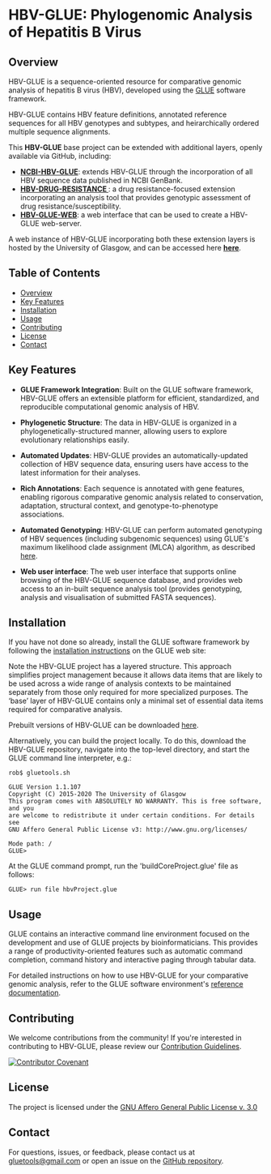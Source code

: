 # HBV-GLUE: Phylogenomic Analysis of Hepatitis B Virus

## Overview

HBV-GLUE is a sequence-oriented resource for comparative genomic analysis of hepatitis B virus (HBV), developed using the [GLUE](https://github.com/giffordlabcvr/gluetools) software framework. 

HBV-GLUE contains HBV feature definitions, annotated reference sequences for all HBV genotypes and subtypes, and heirarchically ordered multiple sequence alignments.

This **HBV-GLUE** base project can be extended with additional layers, openly available via GitHub, including:

  - **[NCBI-HBV-GLUE](https://github.com/giffordlabcvr/NCBI-HBV-GLUE)**: extends HBV-GLUE through the incorporation of all HBV sequence data published in NCBI GenBank.
  - **[HBV-DRUG-RESISTANCE ](https://github.com/giffordlabcvr/HBV_DRUG_RESISTANCE)**: a drug resistance-focused extension incorporating an analysis tool that provides genotypic assessment of drug resistance/susceptibility.
  - **[HBV-GLUE-WEB](https://github.com/giffordlabcvr/HBV-GLUE-WEB)**: a web interface that can be used to create a HBV-GLUE web-server.

A web instance of HBV-GLUE incorporating both these extension layers is hosted by the University of Glasgow, and can be accessed here **[here](http://hbv-glue.cvr.gla.ac.uk/)**.

## Table of Contents

- [Overview](#overview)
- [Key Features](#key-features)
- [Installation](#installation)
- [Usage](#usage)
- [Contributing](#contributing)
- [License](#license)
- [Contact](#contact)

## Key Features

- **GLUE Framework Integration**: Built on the GLUE software framework, HBV-GLUE offers an extensible platform for efficient, standardized, and reproducible computational genomic analysis of HBV.

- **Phylogenetic Structure**: The data in HBV-GLUE is organized in a phylogenetically-structured manner, allowing users to explore evolutionary relationships easily.

- **Automated Updates**: HBV-GLUE provides an automatically-updated collection of HBV sequence data, ensuring users have access to the latest information for their analyses.

- **Rich Annotations**: Each sequence is annotated with gene features, enabling rigorous comparative genomic analysis related to conservation, adaptation, structural context, and genotype-to-phenotype associations.

- **Automated Genotyping**: HBV-GLUE can perform automated genotyping of HBV sequences (including subgenomic sequences) using GLUE's maximum likelihood clade assignment (MLCA) algorithm, as described [here](https://doi.org/10.1186/s12859-018-2459-9).

- **Web user interface**: The web user interface that supports online browsing of the HBV-GLUE sequence database, and provides web access to an in-built sequence analysis tool (provides genotyping, analysis and visualisation of submitted FASTA sequences).


## Installation

If you have not done so already, install the GLUE software framework by following the [installation instructions](http://glue-tools.cvr.gla.ac.uk/#/installation) on the GLUE web site: 

Note the HBV-GLUE project has a layered structure. This approach simplifies project management because it allows data items that are likely to be used across a wide range of analysis contexts to be maintained separately from those only required for more specialized purposes. The ‘base’ layer of HBV-GLUE contains only a minimal set of essential data items required for comparative analysis.

Prebuilt versions of HBV-GLUE can be downloaded [here](http://hbv-glue.cvr.gla.ac.uk/#/aboutGlueProject).

Alternatively, you can build the project locally. To do this, download the HBV-GLUE repository, navigate into the top-level directory, and start the GLUE command line interpreter, e.g.:

```
rob$ gluetools.sh

GLUE Version 1.1.107
Copyright (C) 2015-2020 The University of Glasgow
This program comes with ABSOLUTELY NO WARRANTY. This is free software, and you
are welcome to redistribute it under certain conditions. For details see
GNU Affero General Public License v3: http://www.gnu.org/licenses/

Mode path: /
GLUE>
```

At the GLUE command prompt, run the 'buildCoreProject.glue' file as follows:

`GLUE> run file hbvProject.glue`

## Usage

GLUE contains an interactive command line environment focused on the development and use of GLUE projects by bioinformaticians. This provides a range of productivity-oriented features such as automatic command completion, command history and interactive paging through tabular data. 

For detailed instructions on how to use HBV-GLUE for your comparative genomic analysis, refer to the GLUE software environment's [reference documentation](http://glue-tools.cvr.gla.ac.uk/).

## Contributing

We welcome contributions from the community! If you're interested in contributing to HBV-GLUE, please review our [Contribution Guidelines](./md/CONTRIBUTING.md).

[![Contributor Covenant](https://img.shields.io/badge/Contributor%20Covenant-2.1-4baaaa.svg)](./md/code_of_conduct.md) 

## License

The project is licensed under the [GNU Affero General Public License v. 3.0](https://www.gnu.org/licenses/agpl-3.0.en.html)

## Contact

For questions, issues, or feedback, please contact us at [gluetools@gmail.com](mailto:gluetools@gmail.com) or open an issue on the [GitHub repository](https://github.com/giffordlabcvr/HBV-GLUE/issues).

